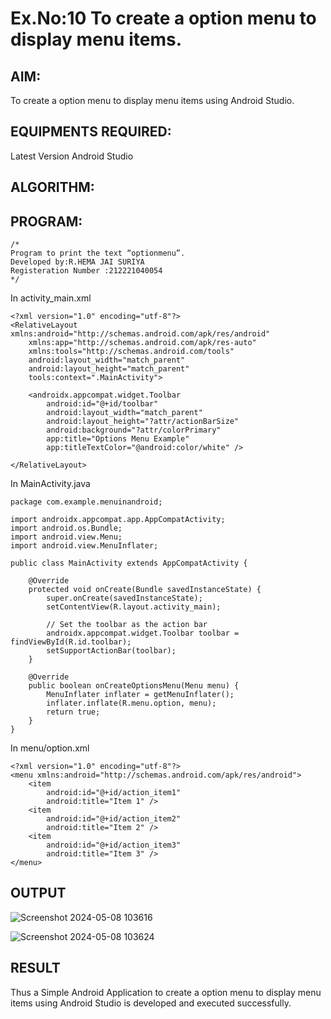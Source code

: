 
# Ex.No:10 To create a option menu to display menu items.


## AIM:

To create a option menu to display menu items using Android Studio.

## EQUIPMENTS REQUIRED:

Latest Version Android Studio

## ALGORITHM:



## PROGRAM:
```
/*
Program to print the text “optionmenu”.
Developed by:R.HEMA JAI SURIYA
Registeration Number :212221040054
*/
```
In activity_main.xml
```
<?xml version="1.0" encoding="utf-8"?>
<RelativeLayout xmlns:android="http://schemas.android.com/apk/res/android"
    xmlns:app="http://schemas.android.com/apk/res-auto"
    xmlns:tools="http://schemas.android.com/tools"
    android:layout_width="match_parent"
    android:layout_height="match_parent"
    tools:context=".MainActivity">

    <androidx.appcompat.widget.Toolbar
        android:id="@+id/toolbar"
        android:layout_width="match_parent"
        android:layout_height="?attr/actionBarSize"
        android:background="?attr/colorPrimary"
        app:title="Options Menu Example"
        app:titleTextColor="@android:color/white" />

</RelativeLayout>
```
In MainActivity.java
```
package com.example.menuinandroid;

import androidx.appcompat.app.AppCompatActivity;
import android.os.Bundle;
import android.view.Menu;
import android.view.MenuInflater;

public class MainActivity extends AppCompatActivity {

    @Override
    protected void onCreate(Bundle savedInstanceState) {
        super.onCreate(savedInstanceState);
        setContentView(R.layout.activity_main);

        // Set the toolbar as the action bar
        androidx.appcompat.widget.Toolbar toolbar = findViewById(R.id.toolbar);
        setSupportActionBar(toolbar);
    }

    @Override
    public boolean onCreateOptionsMenu(Menu menu) {
        MenuInflater inflater = getMenuInflater();
        inflater.inflate(R.menu.option, menu);
        return true;
    }
}
```
In menu/option.xml
```
<?xml version="1.0" encoding="utf-8"?>
<menu xmlns:android="http://schemas.android.com/apk/res/android">
    <item
        android:id="@+id/action_item1"
        android:title="Item 1" />
    <item
        android:id="@+id/action_item2"
        android:title="Item 2" />
    <item
        android:id="@+id/action_item3"
        android:title="Item 3" />
</menu>
```

## OUTPUT

![Screenshot 2024-05-08 103616](https://github.com/VISHVA12300/menuinandroid/assets/119404426/a5f2098b-ab34-40d5-ae64-27263e205968)

![Screenshot 2024-05-08 103624](https://github.com/VISHVA12300/menuinandroid/assets/119404426/bbf62c5a-3f63-417a-9ac1-118a7666e010)




## RESULT
Thus a Simple Android Application to create a option menu to display menu items using Android Studio is developed and executed successfully.
